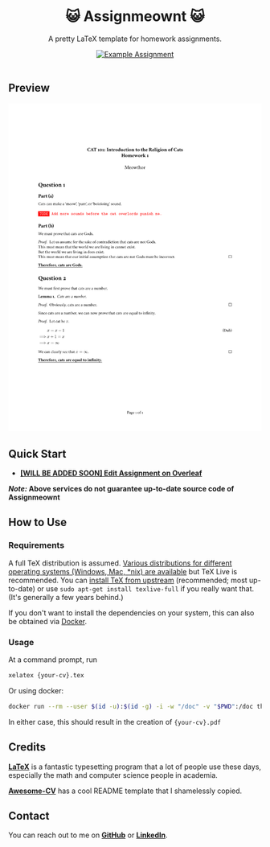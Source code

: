 <h1 align="center">
  😺 Assignmeownt 😺
</h1>

<p align="center">
  A pretty LaTeX template for homework assignments.
</p>

<div align="center">
  <a href="./examples/assignment/assignment.pdf">
    <img alt="Example Assignment" src="https://img.shields.io/badge/assignment-pdf-yellow.svg" />
  </a>
</div>

<br />

## Preview

[![Assignment](./examples/assignment/assignment.png)](./examples/assignment/assignment.pdf)

## Quick Start

- [**[WILL BE ADDED SOON] Edit Assignment on Overleaf**](#)

**_Note:_ Above services do not guarantee up-to-date source code of Assignmeownt**

## How to Use

### Requirements

A full TeX distribution is assumed. [Various distributions for different operating systems (Windows, Mac, \*nix) are available](http://tex.stackexchange.com/q/55437) but TeX Live is recommended.
You can [install TeX from upstream](https://tex.stackexchange.com/q/1092) (recommended; most up-to-date) or use `sudo apt-get install texlive-full` if you really want that. (It's generally a few years behind.)

If you don't want to install the dependencies on your system, this can also be obtained via [Docker](https://docker.com).

### Usage

At a command prompt, run

```bash
xelatex {your-cv}.tex
```

Or using docker:

```bash
docker run --rm --user $(id -u):$(id -g) -i -w "/doc" -v "$PWD":/doc thomasweise/texlive make
```

In either case, this should result in the creation of `{your-cv}.pdf`

## Credits

[**LaTeX**](https://www.latex-project.org) is a fantastic typesetting program that a lot of people use these days, especially the math and computer science people in academia.

[**Awesome-CV**](https://github.com/posquit0/Awesome-CV) has a cool README template that I shamelessly copied.

## Contact

You can reach out to me on [**GitHub**](https://github.com/madhavan-raja) or [**LinkedIn**](https://www.linkedin.com/in/madhavan-raja/).

